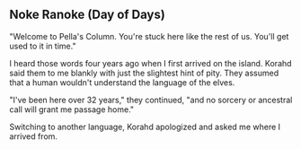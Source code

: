 ## Noke Ranoke (Day of Days)

"Welcome to Pella's Column. You're stuck here like the rest of us. You'll get used to it in time."

I heard those words four years ago when I first arrived on the island. Korahd said them to me blankly with just the slightest hint of pity. They assumed that a human wouldn't understand the language of the elves. 

"I've been here over 32 years," they continued, "and no sorcery or ancestral call will grant me passage home."

Switching to another language, Korahd apologized and asked me where I arrived from.